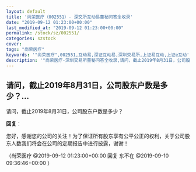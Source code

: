 ```yaml
---
layout: default
title: '尚荣医疗（002551）- 深交所互动易董秘问答全收录'
date: "2019-09-12 01:23:00+00:00"
last_modified_at: "2019-09-12 01:23:00+00:00"
permalink: /stock/sz/002551/
categories: szstock
cover: 
tags: "尚荣医疗"
keywords: '"尚荣医疗",002551,互动易,深证互动易,深圳交易所,上证易互动,上证e互动'
description: '"尚荣医疗-深圳交易所董秘问答全收录,请问，截止2019年8月31日，公司股东户数是多少？"'
---
```


## 请问，截止2019年8月31日，公司股东户数是多少？...

请问，截止2019年8月31日，公司股东户数是多少？

**回复**：

您好，感谢您的公司的关注！为了保证所有股东享有公平公正的权利，关于公司股东人数我们将会在公司的定期报告中进行披露，谢谢！ 

（尚荣医疗  @2019-09-12 01:23:00+00:00 回复 东不在  @2019-09-10 09:36:46+00:00 ）

